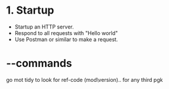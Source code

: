 # 1. Startup

- Startup an HTTP server.
- Respond to all requests with "Hello world"
- Use Postman or similar to make a request.

# --commands
go mot tidy
to look for ref-code (mod\version).. for any third pgk